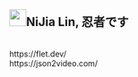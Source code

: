 <h2><img src='https://sprofile.line-scdn.net/0hKvToEWyOFFl5FgPUaxBqJglGFzNaZ01LXHRabxhFTDlNI1taBiVZaB5CSjtHJ1YJACJSN0xFHjp1BWM_Z0DobX4mSm5AIFEMXHhbuQ' width=30 height=30>NiJia Lin, 忍者です</h2><br />https://flet.dev/<br />https://json2video.com/